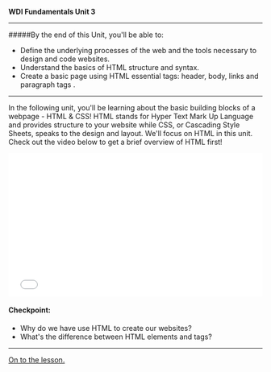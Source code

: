 **WDI Fundamentals Unit 3**

---

#####By the end of this Unit, you'll be able to:

* Define the underlying processes of the web and the tools necessary to design and code websites.
* Understand the basics of HTML structure and syntax.
* Create a basic page using HTML essential tags: header, body, links and paragraph tags .

---


In the following unit, you'll be learning about the basic building blocks of a webpage - HTML & CSS! HTML stands for Hyper Text Mark Up Language and provides structure to your website while CSS, or Cascading Style Sheets, speaks to the design and layout. We'll focus on HTML in this unit. Check out the video below to get a brief overview of HTML first!

<div class="wistia_responsive_padding" style="padding:56.25% 0 0 0;position:relative;"><div class="wistia_responsive_wrapper" style="height:100%;left:0;position:absolute;top:0;width:100%;"><iframe src="//fast.wistia.net/embed/iframe/zio3fp9fn9?seo=false&videoFoam=true" allowtransparency="true" frameborder="0" scrolling="no" class="wistia_embed" name="wistia_embed" allowfullscreen mozallowfullscreen webkitallowfullscreen oallowfullscreen msallowfullscreen width="100%" height="100%"></iframe></div></div>
<script src="//fast.wistia.net/assets/external/E-v1.js" async></script>

#### Checkpoint:

* Why do we have use HTML to create our websites?
* What's the difference between HTML elements and tags?

---

[On to the lesson.](02_lesson.md)

